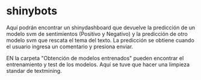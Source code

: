 # shinybots 

Aquí podrán encontrar un shinydashboard que devuelve la predicción de un modelo svm de sentimientos (Positivo y Negativo) y la predicción de otro modelo svm que rescata el tema del texto. La predicción se obtiene cuando el usuario ingresa un comentario y presiona enviar.  

EN la carpeta "Obtención de modelos entrenados" pueden encontrar el entrenamiento y test de los modelos. Aquí se tuve que hacer una limpieza standar de textmining. 